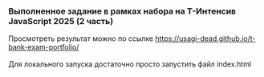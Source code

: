 ### Выполненное задание в рамках набора на Т-Интенсив JavaScript 2025 (2 часть) 
Просмотреть результат можно по ссылке https://usagi-dead.github.io/t-bank-exam-portfolio/<br><br>
Для локального запуска достаточно просто запустить файл index.html
